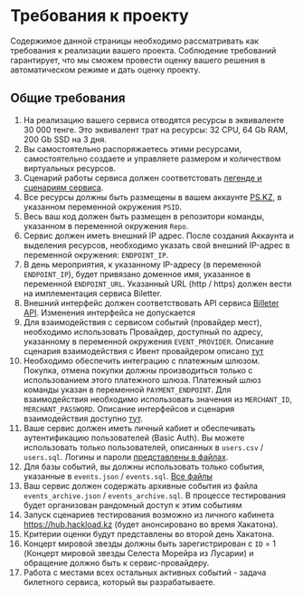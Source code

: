 # Требования к проекту

Содержимое данной страницы необходимо рассматривать как требования к реализации вашего проекта. Соблюдение требований гарантирует, что мы сможем провести оценку вашего решения в автоматическом режиме и дать оценку проекту.

## Общие требования

1. На реализацию вашего сервиса отводятся ресурсы в эквиваленте 30 000 тенге. Это эквивалент трат на ресурсы: 32 CPU, 64 Gb RAM, 200 Gb SSD на 3 дня.
1. Вы самостоятельно распоряжаетесь этими ресурсами, самостоятельно создаете и управляете размером и количеством виртуальных ресурсов.
1. Сценарий работы сервиса должен соответстовать [легенде и сценариям сервиса](/space/tasks/event-legend).
1. Все ресурсы должны быть размещены в вашем аккаунте [PS.KZ](https://ps.kz), в указанном переменной окружения `PSID`.
1. Весь ваш код должен быть размещен в репозитори команды, указанном в переменной окружения `Repo`.
1. Сервис должен иметь внешний IP адрес. После создания Аккаунта и выделения ресурсов, необходимо указать свой внешний IP-адрес в переменной окружения: `ENDPOINT_IP`.
1. В день мероприятия, к указанному IP-адресу (в переменной `ENDPOINT_IP`), будет привязано доменное имя, указанное в переменной `ENDPOINT_URL`. Указанный URL (http / https) должен вести на имплементация сервиса Biletter.
1. Внешний интерфейс должен соответствовать API сервиса [Billeter API](/space/tasks/billetter-api). Изменения интерфейса не допускается
1. Для взаимодействия с сервисом событий (провайдер мест), необходимо использовать Провайдер, доступный по адресу, указанному в переменной окружения `EVENT_PROVIDER`. Описание сценария взаимодействия с Ивент провайдером описано [тут](/space/tasks/event-provider)
1. Необходимо обеспечить интеграцию с платежным шлюзом. Покупка, отмена покупки должны производиться только с использованием этого платежного шлюза. Платежный шлюз команды указан в переменной `PAYMENT_ENDPOINT`. Для взаимодействия необходимо использовать значения из `MERCHANT_ID`, `MERCHANT_PASSWORD`. Описание интерфейсов и сценария взаимодействия доступно [тут](/space/tasks/payment-gateway).
1. Ваше сервис должен иметь личный кабиет и обеспечивать аутентификацию пользователей (Basic Auth). Вы можете использовать только пользователей, описанных в `users.csv` / `users.sql`. Логины и пароли [представлены в файлах](https://github.com/hackload-kz/data/releases/tag/2025-08-15).
1. Для базы событий, вы должны использовать только события, указанные в `events.json` / `events.sql`. [Все файлы](https://github.com/hackload-kz/data/releases/tag/2025-08-15)
1. Ваш сервис должен содержать архивные события из файла `events_archive.json` / `events_archive.sql`. В процессе тестирования будет организован рандомный доступ к этим событиям
1. Запуск сценариев тестирования возможно из личного кабинета https://hub.hackload.kz (будет анонсировано во время Хакатона).
1. Критерии оценки будут представлены во второй день Хакатона.
1. Концерт мировой звезды должны быть зарегистрирован с `ID` = 1 (Концерт мировой звезды Селеста Морейра из Лусарии) и обращение должно быть к сервис-провайдеру.
1. Работа с местами всех остальных активных событий - задача билетного сервиса, который вы разрабатываете.